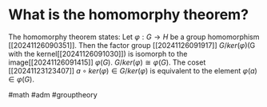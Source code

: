 # What is the homomorphy theorem? 
The homomorphy theorem states: 
Let $\varphi: G \to H$ be a group homomorphism [[20241126090351]]. Then the factor group [[20241126091917]]  $G/ker(\varphi)$(G with the kernel[[20241126091030]]) is isomorph to the image[[20241126091415]] $\varphi(G)$. $G/ker(\varphi) \cong \varphi(G)$.
The coset [[20241123123407]] $a \circ ker(\varphi)\in G/ker(\varphi)$ is equivalent to the element $\varphi(a)\in\varphi(G)$.

#math #adm #grouptheory
